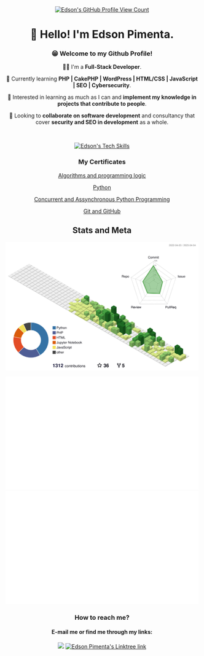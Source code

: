 <div align="center">
  <a href = "https://github.com/eddyyxxyy"><img src = "https://komarev.com/ghpvc/?username=eddyyxxyy&color=blueviolet&style=social" alt="Edson's GitHub Profile View Count"></a>

  <h1>👋 <strong>Hello! I'm Edson Pimenta</strong>.</h1>

  <h3>😁 Welcome to my Github Profile!</h3>
  <p>🧑‍💻 I'm a <strong>Full-Stack Developer</strong>.</p>
  <p>🌱 Currently learning <strong>PHP | CakePHP | WordPress | HTML/CSS | JavaScript | SEO | Cybersecurity</strong>.</p>
  <p>👀 Interested in learning as much as I can and <strong>implement my knowledge in projects that contribute to people</strong>.</p>
  <p>💞️ Looking to <strong>collaborate on software development</strong> and consultancy that cover <strong>security and SEO in development</strong> as a whole.</p>
  <br>
  <p>
    <a href="https://skillicons.dev">
      <img src="https://skillicons.dev/icons?i=py,php,linux,mysql,postgres,redis,mongodb,js,css,html,git&theme=dark" alt="Edson's Tech Skills" />
    </a>
  </p>
</div>

<div align="center">
  <h3>My Certificates</h3>
  <p><a href="https://www.udemy.com/certificate/UC-2857d9dc-315f-4bbd-bd6c-16033f6b4dab/" target="_blank">Algorithms and programming logic</a></p>
  <p><a href="https://www.udemy.com/certificate/UC-614dd5b6-abd2-4321-b81b-23ea26669132/" target="_blank">Python</a></p>
  <p><a href="https://www.udemy.com/certificate/UC-4c364582-4d4a-454f-8bba-629a4eeaf600/" target="_blank">Concurrent and Assynchronous Python Programming</a></p>
  <p><a href="https://www.udemy.com/certificate/UC-e8443625-fee2-4568-8006-3bec6f47e61d/" target="_blank">Git and GitHub</a></p>
</div>

<div align="center">
    <h2>Stats and Meta</h2>
    <p>
        <img src="https://raw.githubusercontent.com/eddyyxxyy/eddyyxxyy/main/profile-3d-contrib/profile-green-animate.svg" alt="Estátisticas Gerais em 3D">
    </p>
    <p>
        <img src="https://raw.githubusercontent.com/eddyyxxyy/eddyyxxyy-readme-stats/master/generated/overview.svg#gh-light-mode-only" alt="Estátisticas Gerais">
        <img src="https://raw.githubusercontent.com/eddyyxxyy/eddyyxxyy-readme-stats/master/generated/languages.svg#gh-light-mode-only" alt="Techs utilizadas nos projetos">
    <h3>How to reach me?</h3>
      <h4>E-mail me or find me through my links:</h4>
      <a href="mailto:dev.eddyyxxyy@gmail.com?"><img src="https://img.shields.io/badge/gmail-%23DD0031.svg?&style=for-the-badge&logo=gmail&logoColor=white"/></a>
      <a href = "https://linktr.ee/eddyxide"><img src = "https://img.shields.io/badge/linktree-39E09B?style=for-the-badge&logo=linktree&logoColor=white" alt="Edson Pimenta's Linktree link"></a>
    </p>
</div>

